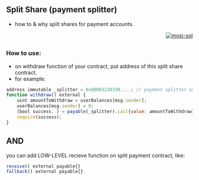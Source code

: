 ## Split Share (payment splitter)

- how to & why split shares for payment accounts.

<p align="right">
  <a href="https://github.com/mosi-sol/5min" target="blank">
    <img src="https://img.shields.io/badge/5%20minutes%20in%20solidity-live%20video%20in%20random%20time%20of%20day-white?style=for-the-badge&logo=solidity&labelColor=black" alt="mosi-sol" />
  </a>  
</p>

##

### How to use:
- on withdraw function of your contract, put address of this split share contract.
- for example:

```js
address immutable _splitter = 0x00003230330....; // payment splitter smartcontract address
function withdraw() external {
    uint amountToWithdraw = userBalances[msg.sender];
    userBalances[msg.sender] = 0;
    (bool success, ) = payable(_splitter).call{value: amountToWithdraw}("")
    require(success);
}
```

## AND
you can add LOW-LEVEL recieve function on split payment contract, like:
```js
receive() external payable{}
fallback() external payable{}
```
